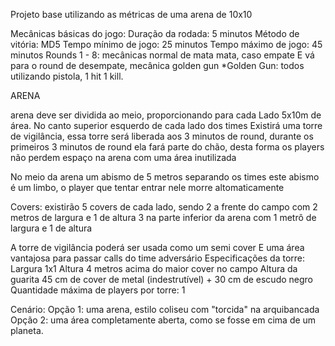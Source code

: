 Projeto base utilizando as métricas de uma arena de 10x10 

Mecânicas básicas do jogo:
Duração da rodada: 5 minutos
Método de vitória: MD5 
Tempo mínimo de jogo: 25 minutos
Tempo máximo de jogo: 45 minutos 
Rounds 1 - 8: mecânicas normal de mata mata, caso empate
E vá para o round de desempate, mecânica golden gun
*Golden Gun: todos utilizando pistola, 1 hit 1 kill. 

ARENA

arena deve ser dividida ao meio, proporcionando para cada
Lado 5x10m de área. 
No canto superior esquerdo de cada lado dos times
Existirá uma torre de vigilância, essa torre será 
liberada aos 3 minutos de round, durante os primeiros 
3 minutos de round ela fará parte do chão, desta forma
os players não perdem espaço na arena com uma área inutilizada

No meio da arena um abismo de 5 metros separando os times
este abismo é um limbo, o player que tentar entrar nele morre altomaticamente 

Covers: existirão 5 covers de cada lado, 
sendo 2 a frente do campo com 2 metros de largura e 1 de altura
3 na parte inferior da arena com 1 metrô de largura e 1 de altura


A torre de vigilância poderá ser usada como um semi cover
E uma área vantajosa para passar calls do time adversário
Especificações da torre:
Largura 1x1 
Altura 4 metros acima do maior cover no campo
Altura da guarita 45 cm de cover de metal (indestrutível) + 30 cm de escudo negro
Quantidade máxima de players por torre: 1



Cenário: 
Opção 1: uma arena, estilo coliseu com "torcida" na arquibancada 
Opção 2: uma área completamente aberta, como se fosse em cima de um planeta. 
